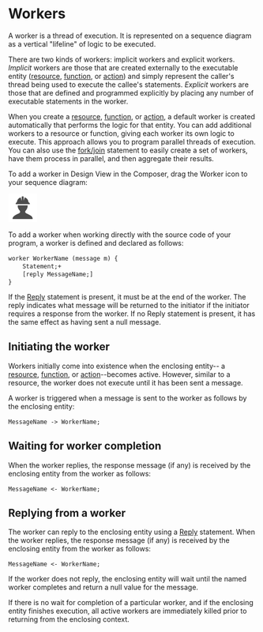 # Workers

A worker is a thread of execution. It is represented on a sequence diagram as a vertical "lifeline" of logic to be executed. 

There are two kinds of workers: implicit workers and explicit workers. *Implicit* workers are those that are created externally to the executable entity ([resource](resources.md), [function](functions.md), or [action](actions.md)) and simply represent the caller's thread being used to execute the callee's statements. *Explicit* workers are those that are defined and programmed explicitly by placing any number of executable statements in the worker. 

When you create a [resource](resources.md), [function](functions.md), or [action](actions.md), a default worker is created automatically that performs the logic for that entity. You can add additional workers to a resource or function, giving each worker its own logic to execute. This approach allows you to program parallel threads of execution. You can also use the [fork/join](statements.md#forkjoin) statement to easily create a set of workers, have them process in parallel, and then aggregate their results.

To add a worker in Design View in the Composer, drag the Worker icon to your sequence diagram:

![alt text](../images/icons/worker.png "Worker icon")

To add a worker when working directly with the source code of your program, a worker is defined and declared as follows:

```
worker WorkerName (message m) {
    Statement;+
    [reply MessageName;]
}
```

If the [Reply](statements.md#reply) statement is present, it must be at the end of the worker. The reply indicates what message will be returned to the initiator if the initiator requires a response from the worker. If no Reply statement is present, it has the same effect as having sent a null message.

## Initiating the worker

Workers initially come into existence when the enclosing entity-- a [resource](resources.md), [function](functions.md), or [action](actions.md)--becomes active. However, similar to a resource, the worker does not execute until it has been sent a message.

A worker is triggered when a message is sent to the worker as follows by the enclosing entity:
```
MessageName -> WorkerName;
```

## Waiting for worker completion

When the worker replies, the response message (if any) is received by the enclosing entity from the worker as follows:
```
MessageName <- WorkerName;
```

## Replying from a worker

The worker can reply to the enclosing entity using a [Reply](statements.md#reply) statement. When the worker replies, the response message (if any) is received by the enclosing entity from the worker as follows:
```
MessageName <- WorkerName;
```

If the worker does not reply, the enclosing entity will wait until the named worker completes and return a null value for the message.

If there is no wait for completion of a particular worker, and if the enclosing entity finishes execution, all active workers are immediately killed prior to returning from the enclosing context. 
